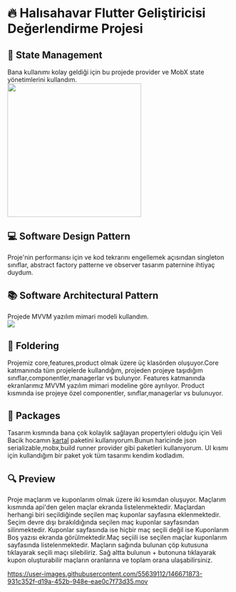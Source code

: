 # 🔥 Halısahavar Flutter Geliştiricisi Değerlendirme Projesi

## 📱 State Management
Bana kullanımı kolay geldiği için bu projede provider ve MobX state yönetimlerini kullandım.
<br>
<img src="https://mobx.js.org/img/mobx.png" width="300" height="300">

## 💻 Software Design Pattern
Proje'nin performansı için ve kod tekrarını engellemek açısından singleton sınıflar, abstract factory patterne ve observer tasarım paternine ihtiyaç duydum.


## 📚 Software Architectural Pattern
Projede MVVM yazılım mimari modeli kullandım.
<br>
<img src="https://api.hackathonturkiye.com/media/hosting/images/mvvm.jpg">

## 📁 Foldering
Projemiz core,features,product olmak üzere üç klasörden oluşuyor.Core katmanında tüm projelerde kullandığım, projeden projeye taşıdığım sınıflar,componentler,managerlar vs bulunyor. Features katmanında ekranlarımız MVVM yazılım mimari modeline göre ayrılıyor. Product kısmında ise projeye özel componentler, sınıflar,managerlar vs bulunuyor.


## 🎁 Packages 
Tasarım kısmında bana çok kolaylık sağlayan propertyleri olduğu için Veli Bacik hocamın [kartal](https://pub.dev/packages/kartal) paketini kullanıyorum.Bunun haricinde json serializable,mobx,build runner provider gibi paketleri kullanıyorum. UI kısmı için kullandığım bir paket yok tüm tasarımı kendim kodladım.


## 🔍 Preview
Proje maçlarım ve kuponlarım olmak üzere iki kısımdan oluşuyor. Maçlarım kısmında api'den gelen maçlar ekranda listelenmektedir. Maçlardan herhangi biri seçildiğinde seçilen maç kuponlar sayfasına eklenmektedir. Seçim devre dışı bırakıldığında seçilen maç kuponlar sayfasından silinmektedir. Kuponlar sayfasında ise hiçbir maç seçili değil ise Kuponlarım Boş yazısı ekranda görülmektedir.Maç seçiili ise seçilen maçlar kuponlarım sayfasında listelenmektedir. Maçların sağında bulunan çöp kutusuna tıklayarak seçili maçı silebiliriz. Sağ altta bulunun + butonuna tıklayarak kupon oluşturabilir maçların oranlarına ve toplam orana ulaşabilirsiniz.



https://user-images.githubusercontent.com/55639112/146671873-931c352f-d19a-452b-948e-eae0c7f73d35.mov

